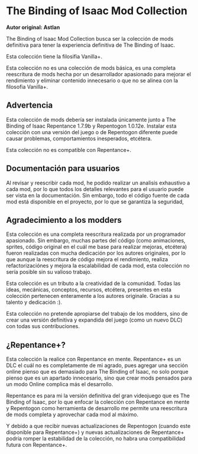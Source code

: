 # The Binding of Isaac Mod Collection

**Autor original: Astlan**

The Binding of Isaac Mod Collection busca ser la colección de mods definitiva para tener la experiencia definitiva de The Binding of Isaac.

Esta colección tiene la filosifia Vanilla+.

Esta colección no es una colección de mods básica, es una completa reescritura de mods hecha por un desarrollador apasionado para mejorar el rendimiento y eliminar contenido innecesario o que no se alinea con la filosofia Vanilla+.

## Advertencia
Esta colección de mods debería ser instalada únicamente junto a The Binding of Isaac Repentance 1.7.9b y Repentogon 1.0.12e. Instalar esta colección con una versión del juego o de Repentogon diferente puede causar problemas, comportamientos inesperados, etcétera.

Esta colección no es compatible con Repentance+.

## Documentación para usuarios
Al revisar y reescribir cada mod, he podido realizar un analisís exhaustivo a cada mod, por lo que todos los detalles relevantes para el usuario puede ser vista en la documentación. Sin embargo, todo el código fuente de cada mod está disponible en el proyecto, por lo que se garantiza la seguridad, 

## Agradecimiento a los modders
Esta colección es una completa reescritura realizada por un programador apasionado. Sin embargo, muchas partes del código (como animaciones, sprites, código original en el cuál me base para realizar mejoras, etcétera) fueron realizadas con mucha dedicación por los autores originales, por lo que aunque la reescritura de código mejora el rendimiento, realiza refactorizaciónes y mejora la escalabilidad de cada mod, esta colección no sería posible sin su valioso trabajo.

Esta colección es un tributo a la creatividad de la comunidad. Todas las ideas, mecánicas, conceptos, recursos, etcétera, presentes en esta colección pertenecen enteramente a los autores originale. Gracias a su talento y dedicación :).

Esta colección no pretende apropiarse del trabajo de los modders, sino de crear una versión definitiva y expandida del juego (como un nuevo DLC) con todas sus contribuciones.
## ¿Repentance+?
Esta colección la realice con Repentance en mente. Repentance+ es un DLC el cuál no es completamente de mi agrado, pues agregar una sección online pienso que es demasiado para The Binding of Isaac, no solo porque pienso que es un apartado innecesario, sino que crear mods pensados para un modo Online complica más el desarrollo.

Repentance es para mi la versión definitiva del gran videojuego que es The Binding of Isaac, por lo que enfocar la colección con Repentance en mente y Repentogon como herramienta de desarrollo me permite una reescritura de mods completa y aprovechar cada mod al máximo.

Y debido a que recibir nuevas actualizaciones de Repentogon (cuando este disponible para Repentance+) y nuevas actualizaciones de Repentance+ podría romper la estabilidad de la colección, no habra una compatibilidad futura con Repentance+.